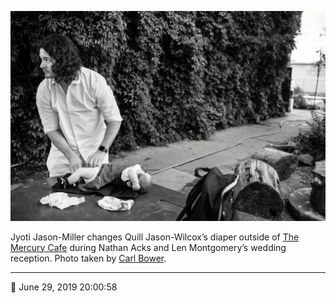 ![Jyoti Jason-Miller changes Quill Jason-Wilcox’s diaper](assets/27b5dce3b1d81f277c54538865c18a9a.webp)

Jyoti Jason-Miller changes Quill Jason-Wilcox’s diaper outside of [The Mercury Cafe](http://mercurycafe.com/) during Nathan Acks and Len Montgomery’s wedding reception. Photo taken by [Carl Bower](http://carlbowerphotos.com/).

- - - -

📅 June 29, 2019 20:00:58
